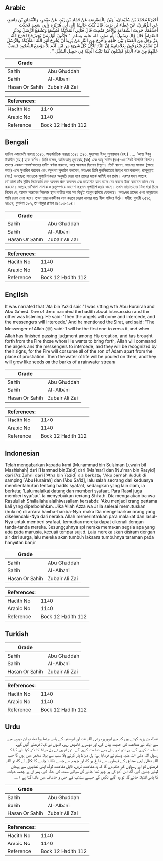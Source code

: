 ## Arabic


<div dir="rtl" lang="ar" style={{fontSize:'larger',backgroundColor:'#f8f9fa',padding:20}}>
أَخْبَرَنَا مُحَمَّدُ بْنُ سُلَيْمَانَ، لُوَيْنٌ بِالْمَصِّيصَةِ عَنْ حَمَّادِ بْنِ زَيْدٍ، عَنْ مَعْمَرٍ، وَالنُّعْمَانِ بْنِ رَاشِدٍ، عَنِ الزُّهْرِيِّ، عَنْ عَطَاءِ بْنِ يَزِيدَ، قَالَ كُنْتُ جَالِسًا إِلَى أَبِي هُرَيْرَةَ وَأَبِي سَعِيدٍ فَحَدَّثَ أَحَدُهُمَا، حَدِيثَ الشَّفَاعَةِ وَالآخَرُ مُنْصِتٌ قَالَ فَتَأْتِي الْمَلاَئِكَةُ فَتَشْفَعُ وَتَشْفَعُ الرُّسُلُ وَذَكَرَ الصِّرَاطَ قَالَ قَالَ رَسُولُ اللَّهِ صلى الله عليه وسلم ‏ "‏ فَأَكُونُ أَوَّلَ مَنْ يُجِيزُ فَإِذَا فَرَغَ اللَّهُ عَزَّ وَجَلَّ مِنَ الْقَضَاءِ بَيْنَ خَلْقِهِ وَأَخْرَجَ مِنَ النَّارِ مَنْ يُرِيدُ أَنْ يُخْرِجَ أَمَرَ اللَّهُ الْمَلاَئِكَةَ وَالرُّسُلَ أَنْ تَشْفَعَ فَيُعْرَفُونَ بِعَلاَمَاتِهِمْ إِنَّ النَّارَ تَأْكُلُ كُلَّ شَىْءٍ مِنِ ابْنِ آدَمَ إِلاَّ مَوْضِعَ السُّجُودِ فَيُصَبُّ عَلَيْهِمْ مِنْ مَاءِ الْجَنَّةِ فَيَنْبُتُونَ كَمَا تَنْبُتُ الْحِبَّةُ فِي حَمِيلِ السَّيْلِ ‏"‏ ‏.‏
</div>
<div style={{backgroundColor:'#f8f9fa',padding:20, marginBottom: 10}}><table> <thead> <tr> <th>Grade</th> <th></th> </tr> </thead> <tbody> <tr><td>Sahih</td><td>Abu Ghuddah</td></tr><tr><td>Sahih</td><td>Al-Albani</td></tr><tr><td>Hasan Or Sahih</td><td>Zubair Ali Zai</td></tr></tbody></table><table> <thead> <tr> <th>References:</th> <th></th> </tr> </thead> <tbody><tr><td>Hadith No</td><td>1140</td></tr><tr><td>Arabic No</td><td>1140</td></tr><tr><td>Reference</td><td>Book 12 Hadith 112</td></tr></tbody></table></div>

## Bengali


<div dir="ltr" lang="bn" style={{fontSize:'larger',backgroundColor:'#f8f9fa',padding:20}}>
হাদিস একাডেমি নাম্বারঃ ১১৪০, আন্তর্জাতিক নাম্বারঃ ১১৪১ ১১৪০. মুহাম্মাদ ইবনু সুলায়মান (রহ.) ..... ‘আত্বা ইবনু ইয়াযীদ (রহ.) হতে বর্ণিত। তিনি বলেন, আমি আবূ হুরায়রাহ্ (রাঃ) এবং আবু সাঈদ (রাঃ)-এর নিকট উপবিষ্ট ছিলাম। তাদের একজন শাফা'আতের হাদীস বর্ণনা করলেন, আর অন্যজন ছিলেন নিশ্চুপ। তিনি বলেন, অতঃপর মালাক (ফেরেশতা) এসে সুপারিশ করবেন এবং রসূলগণ সুপারিশ করবেন, অতঃপর তিনি পুলসিরাতের উল্লেখ করে বললেন, রাসূলুল্লাহ (সা.) বলেছেন: যাদেরকে সুপারিশ করার অনুমতি দেয়া হবে তাদের মাঝে আমিই হব প্রথম। এরপর যখন আল্লাহ তা'আলা তাঁর সৃষ্টির বিচারকার্য হতে অবসর গ্রহণ করবেন এবং জাহান্নাম হতে যাকে বের করতে ইচ্ছা করবেন তাকে বের করবেন। আল্লাহ তা'আলা মালাক ও রসূলগণকে আদেশ করবেন সুপারিশ করার জন্যে। তখন তারা তাদের চিহ্ন দ্বারা চিনে নিবেন যে, আদাম সন্তানের সিজদার স্থান ব্যতীত আর সব কিছুই আগুন জ্বালিয়ে ফেলেছে। অতঃপর তাদের ওপর জান্নাতের পানি ঢেলে দেয়া হবে। তখন তারা নবজীবন লাভ করবে যেরূপ নালার ধারে বীজ গজিয়ে উঠে। সহীহ: বুখারী ৬৫৭৩, ৭৪৩৭; মুসলিম ১৮২, তা'লীকুর রাগীব ৪/২০৩-২০৪।
</div>
<div style={{backgroundColor:'#f8f9fa',padding:20, marginBottom: 10}}><table> <thead> <tr> <th>Grade</th> <th></th> </tr> </thead> <tbody> <tr><td>Sahih</td><td>Abu Ghuddah</td></tr><tr><td>Sahih</td><td>Al-Albani</td></tr><tr><td>Hasan Or Sahih</td><td>Zubair Ali Zai</td></tr></tbody></table><table> <thead> <tr> <th>References:</th> <th></th> </tr> </thead> <tbody><tr><td>Hadith No</td><td>1140</td></tr><tr><td>Arabic No</td><td>1140</td></tr><tr><td>Reference</td><td>Book 12 Hadith 112</td></tr></tbody></table></div>

## English


<div dir="ltr" lang="en" style={{fontSize:'larger',backgroundColor:'#f8f9fa',padding:20}}>
It was narrated that 'Ata bin Yazid said:"I was sitting with Abu Hurairah and Abu Sa'eed. One of them narrated the hadith about intercession and the other was listening. He said: 'Then the angels will come and intercede, and the messengers will intercede.' And he mentioned the Sirat, and said: "The Messenger of Allah (ﷺ) said: 'I will be the first one to cross it, and when Allah has finished passing judgment among His creation, and has brought forth from the Fire those whom He wants to bring forth, Allah will command the angels and the messengers to intercede, and they will be recognized by their signs, for the Fire will consume all of the son of Adam apart from the place of prostration. Then the water of life will be poured on them, and they will grow like seeds on the banks of a rainwater stream
</div>
<div style={{backgroundColor:'#f8f9fa',padding:20, marginBottom: 10}}><table> <thead> <tr> <th>Grade</th> <th></th> </tr> </thead> <tbody> <tr><td>Sahih</td><td>Abu Ghuddah</td></tr><tr><td>Sahih</td><td>Al-Albani</td></tr><tr><td>Hasan Or Sahih</td><td>Zubair Ali Zai</td></tr></tbody></table><table> <thead> <tr> <th>References:</th> <th></th> </tr> </thead> <tbody><tr><td>Hadith No</td><td>1140</td></tr><tr><td>Arabic No</td><td>1140</td></tr><tr><td>Reference</td><td>Book 12 Hadith 112</td></tr></tbody></table></div>

## Indonesian


<div dir="ltr" lang="id" style={{fontSize:'larger',backgroundColor:'#f8f9fa',padding:20}}>
Telah mengabarkan kepada kami [Muhammad bin Sulaiman Luwain bil Mashishah] dari [Hammad bin Zaid] dari [Ma'mar] dan [Nu'man bin Rasyid] dari [Az Zuhri] dari ['Atha bin Yazid] dia berkata; "Aku pernah duduk di samping [Abu Hurairah] dan [Abu Sa'id], lalu salah seorang dari keduanya memberitahukan tentang hadits syafaat, sedangkan yang lain diam, ia berkata; 'Lalu malaikat datang dan memberi syafaat. Para Rasul juga memberi syafaat'. la menyebutkan tentang Shirath. Dia mengatakan bahwa Rasulullah Shallallahu'alaihiwasallam bersabda: 'Aku menjadi orang pertama kali yang diperbolehkan. Jika Allah Azza wa Jalla selesai memutuskan (hukum) di antara hamba-hamba-Nya, maka Dia mengeluarkan orang yang dikehendaki-Nya dari neraka. Allah memerintahkan para malaikat dan rasul-Nya untuk memberi syafaat, kemudian mereka dapat dikenali dengan tanda-tanda mereka. Sesungguhnya api neraka memakan segala apa yang ada pada manusia, kecuali tempat sujud. Lalu mereka akan disiram dengan air dari surga, lalu mereka akan tumbuh laksana tumbuhnya tanaman pada hanyutan banjir
</div>
<div style={{backgroundColor:'#f8f9fa',padding:20, marginBottom: 10}}><table> <thead> <tr> <th>Grade</th> <th></th> </tr> </thead> <tbody> <tr><td>Sahih</td><td>Abu Ghuddah</td></tr><tr><td>Sahih</td><td>Al-Albani</td></tr><tr><td>Hasan Or Sahih</td><td>Zubair Ali Zai</td></tr></tbody></table><table> <thead> <tr> <th>References:</th> <th></th> </tr> </thead> <tbody><tr><td>Hadith No</td><td>1140</td></tr><tr><td>Arabic No</td><td>1140</td></tr><tr><td>Reference</td><td>Book 12 Hadith 112</td></tr></tbody></table></div>

## Turkish


<div dir="ltr" lang="tr" style={{fontSize:'larger',backgroundColor:'#f8f9fa',padding:20}}>

</div>
<div style={{backgroundColor:'#f8f9fa',padding:20, marginBottom: 10}}><table> <thead> <tr> <th>Grade</th> <th></th> </tr> </thead> <tbody> <tr><td>Sahih</td><td>Abu Ghuddah</td></tr><tr><td>Sahih</td><td>Al-Albani</td></tr><tr><td>Hasan Or Sahih</td><td>Zubair Ali Zai</td></tr></tbody></table><table> <thead> <tr> <th>References:</th> <th></th> </tr> </thead> <tbody><tr><td>Hadith No</td><td>1140</td></tr><tr><td>Arabic No</td><td>1140</td></tr><tr><td>Reference</td><td>Book 12 Hadith 112</td></tr></tbody></table></div>

## Urdu


<div dir="rtl" lang="ur" style={{fontSize:'larger',backgroundColor:'#f8f9fa',padding:20}}>
عطاء بن یزید کہتے ہیں کہ میں ابوہریرہ رضی اللہ عنہ اور ابوسعید کے پاس بیٹھا ہوا تھا، تو ان دونوں میں سے ایک نے شفاعت کی حدیث بیان کی، اور دوسرے خاموش رہے، انہوں نے کہا: فرشتے آئیں گے، شفاعت کریں گے، اور انبیاء و رسل بھی شفاعت کریں گے، نیز انہوں نے پل صراط کا ذکر کیا، اور کہا کہ رسول اللہ صلی اللہ علیہ وسلم نے فرمایا ہے: پل صراط پار کرنے والا سب سے پہلا شخص میں ہوں گا جب اللہ تعالیٰ اپنی مخلوق کے فیصلوں سے فارغ ہو گا، اور جہنم سے جسے نکالنا چاہے گا نکال لے گا، تو اللہ فرشتوں کو اور رسولوں کو حکم دے گا کہ وہ شفاعت کریں، قابل شفاعت لوگ اپنی نشانیوں سے پہچان لیئے جائیں گے، آگ ابن آدم کی ہر چیز کھا جائے گی سوائے سجدہ کی جگہ کے، پھر ان پر چشمہ حیات کا پانی انڈیلا جائے گا، تو وہ اگنے لگیں گے جیسے سیلاب کے خش و خاشاک میں دانہ اگتا ہے ۱؎۔
</div>
<div style={{backgroundColor:'#f8f9fa',padding:20, marginBottom: 10}}><table> <thead> <tr> <th>Grade</th> <th></th> </tr> </thead> <tbody> <tr><td>Sahih</td><td>Abu Ghuddah</td></tr><tr><td>Sahih</td><td>Al-Albani</td></tr><tr><td>Hasan Or Sahih</td><td>Zubair Ali Zai</td></tr></tbody></table><table> <thead> <tr> <th>References:</th> <th></th> </tr> </thead> <tbody><tr><td>Hadith No</td><td>1140</td></tr><tr><td>Arabic No</td><td>1140</td></tr><tr><td>Reference</td><td>Book 12 Hadith 112</td></tr></tbody></table></div>